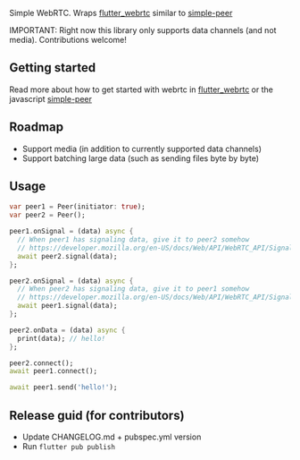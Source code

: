 Simple WebRTC. Wraps [flutter_webrtc](https://github.com/flutter-webrtc/flutter-webrtc) similar to [simple-peer](https://github.com/feross/simple-peer)

IMPORTANT: Right now this library only supports data channels (and not media). Contributions welcome!

## Getting started

Read more about how to get started with webrtc in [flutter_webrtc](https://github.com/flutter-webrtc/flutter-webrtc) or the javascript [simple-peer](https://github.com/feross/simple-peer)

## Roadmap

- Support media (in addition to currently supported data channels)
- Support batching large data (such as sending files byte by byte)

## Usage

```dart
var peer1 = Peer(initiator: true);
var peer2 = Peer();

peer1.onSignal = (data) async {
  // When peer1 has signaling data, give it to peer2 somehow
  // https://developer.mozilla.org/en-US/docs/Web/API/WebRTC_API/Signaling_and_video_calling#the_signaling_server
  await peer2.signal(data);
};

peer2.onSignal = (data) async {
  // When peer2 has signaling data, give it to peer1 somehow
  // https://developer.mozilla.org/en-US/docs/Web/API/WebRTC_API/Signaling_and_video_calling#the_signaling_server
  await peer1.signal(data);
};

peer2.onData = (data) async {
  print(data); // hello!
};

peer2.connect();
await peer1.connect();

await peer1.send('hello!');
```

## Release guid (for contributors)

- Update CHANGELOG.md + pubspec.yml version
- Run `flutter pub publish`
